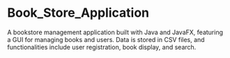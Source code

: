 # Book_Store_Application
A bookstore management application built with Java and JavaFX, featuring a GUI for managing books and users. Data is stored in CSV files, and functionalities include user registration, book display, and search.

